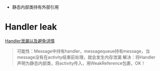- 静态内部类持有外部引用

# Handler leak
[Handler泄漏以及避免详情](https://www.androiddesignpatterns.com/2013/01/inner-class-handler-memory-leak.html "Handler泄漏以及避免")
> 可能性：Message中持有handler，messagequeue持有message，当message没有在activity结束前处理，就会发生内存泄漏
> 解决：将Handler声明为静态内部类，将activity传入，用WeakReference包裹，OK！